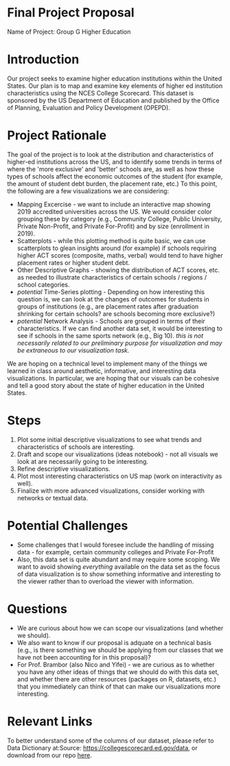 # Final Project Proposal
Name of Project: Group G Higher Education

# Introduction
Our project seeks to examine higher education institutions within the United States. Our plan is to map and examine key elements of higher ed institution characteristics using the NCES College Scorecard. This dataset is sponsored by the US Department of Education and published by the Office of Planning, Evaluation and Policy Development (OPEPD).

# Project Rationale
The goal of the project is to look at the distribution and characteristics of higher-ed institutions across the US, and to identify some trends in terms of where 
the 'more exclusive' and 'better' schools are, as well as how these types of schools affect the economic outcomes of the student (for example, the amount of student
debt burden, the placement rate, etc.) To this point, the following are a few visualizations we are considering: 

- Mapping Excercise - we want to include an interactive map showing 2019 accredited universities across the US. We would consider color grouping these by category (e.g., Community College, Public University, Private Non-Profit, and Private For-Profit) and by size (enrollment in 2019). 
- Scatterplots - while this plotting method is quite basic, we can use scatterplots to glean insights around (for example) if schools requiring higher ACT scores (composite, maths, verbal) would tend to have higher placement rates or higher student debt. 
- Other Descriptive Graphs - showing the distribution of ACT scores, etc. as needed to illustrate characteristics of certain schools / regions / school categories. 
- *potential* Time-Series plotting - Depending on how interesting this question is, we can look at the changes of outcomes for students in groups of institutions (e.g., are placement rates after graduation shrinking for certain schools? are schools becoming more exclusive?) 
- *potential* Network Analysis - Schools are grouped in terms of their characteristics. If we can find another data set, it would be interesting to see if schools in the same sports network (e.g., Big 10). *this is not necessarily related to our preliminary purpose for visualization and may be extraneous to our visualization task.*

We are hoping on a technical level to implement many of the things we learned in class around aesthetic, informative, and interesting data visualizations. In particular, we are hoping that our visuals can be cohesive and tell a good story about the state of higher education in the United States. 

# Steps
1. Plot some initial descriptive visualizations to see what trends and characteristics of schools are interesting. 
2. Draft and scope our visualizations (ideas notebook) - not all visuals we look at are necessarily going to be interesting. 
3. Refine descriptive visualizations. 
4. Plot most interesting characteristics on US map (work on interactivity as well). 
5. Finalize with more advanced visualizations, consider working with networks or textual data. 

# Potential Challenges
- Some challenges that I would foresee include the handling of missing data - for example, certain community colleges and Private For-Profit 
- Also, this data set is quite abundant and may require some scoping. We want to avoid showing *everything* available on the data set as the focus of data visualization is to show something informative and interesting to the viewer rather than to overload the viewer with information. 

# Questions
- We are curious about how we can scope our visualizations (and whether we should). 
- We also want to know if our proposal is adquate on a technical basis (e.g., is there something we should be applying from our classes that we have not been accounting for in this proposal)? 
- For Prof. Brambor (also Nico and Yifei) - we are curious as to whether you have any other ideas of things that we should do with this data set, and whether there are other resources (packages on R, datasets, etc.) that you immediately can think of that can make our visualizations more interesting. 

# Relevant Links
To better understand some of the columns of our dataset, please refer to Data Dictionary at:Source: https://collegescorecard.ed.gov/data, or download from our repo [here](https://github.com/QMSS-G5063-2021/Group_G_HigherEd/blob/main/data/collegescorecarddatadictionary_01192021.xlsx).
